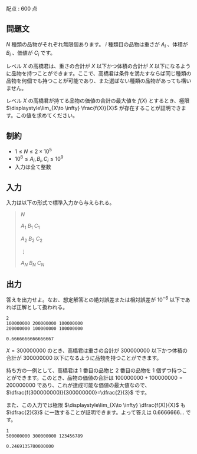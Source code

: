 配点 : $600$ 点

## 問題文

$N$ 種類の品物がそれぞれ無限個あります。 $i$ 種類目の品物は重さが $A_i$ 、体積が $B_i$ 、価値が $C_i$ です。

レベル $X$ の高橋君は、重さの合計が $X$ 以下かつ体積の合計が $X$ 以下になるように品物を持つことができます。ここで、高橋君は条件を満たすならば同じ種類の品物を何個でも持つことが可能であり、また選ばない種類の品物があっても構いません。

レベル $X$ の高橋君が持てる品物の価値の合計の最大値を $f(X)$ とするとき、極限 $\displaystyle\lim_{X\to \infty} \frac{f(X)}{X}$ が存在することが証明できます。この値を求めてください。

## 制約

- $1\leq N\leq 2\times 10^5$
- $10^8\leq A_i,B_i,C_i \leq 10^9$
- 入力は全て整数

## 入力

入力は以下の形式で標準入力から与えられる。

> $N$
> 
> $A_1$ $B_1$ $C_1$
> 
> $A_2$ $B_2$ $C_2$
> 
> $\vdots$
> 
> $A_N$ $B_N$ $C_N$

## 出力

答えを出力せよ。なお、想定解答との絶対誤差または相対誤差が $10^{-6}$ 以下であれば正解として扱われる。

```input1
2
100000000 200000000 100000000
200000000 100000000 100000000
```

```output1
0.6666666666666667
```

$X=300000000$ のとき、高橋君は重さの合計が $300000000$ 以下かつ体積の合計が $300000000$ 以下になるように品物を持つことができます。

持ち方の一例として、高橋君は $1$ 番目の品物と $2$ 番目の品物を $1$ 個ずつ持つことができます。このとき、品物の価値の合計は $100000000+100000000=200000000$ であり、これが達成可能な価値の最大値なので、$\dfrac{f(300000000)}{300000000}=\dfrac{2}{3}$ です。 

また、この入力では極限 $\displaystyle\lim_{X\to \infty} \dfrac{f(X)}{X}$ も $\dfrac{2}{3}$ に一致することが証明できます。よって答えは $0.6666666...$ です。

```input2
1
500000000 300000000 123456789
```

```output2
0.2469135780000000
```